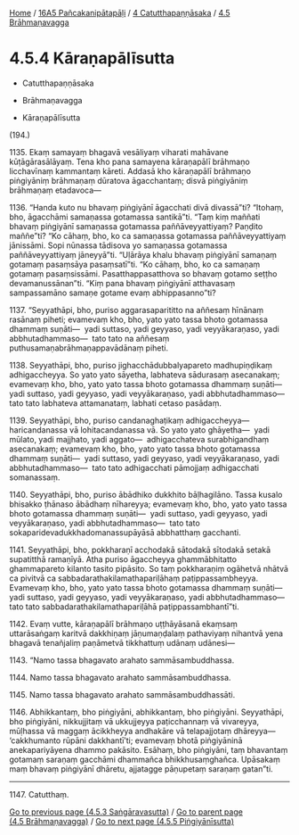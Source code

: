 
[Home](/) / [16A5 Pañcakanipātapāḷi](../...md) / [4 Catutthapaṇṇāsaka](...md) / [4.5 Brāhmaṇavagga](../16A5/4/4.5.md)

# 4.5.4 Kāraṇapālīsutta

* Catutthapaṇṇāsaka

* Brāhmaṇavagga

* Kāraṇapālīsutta

(194.)

1135\. Ekaṃ samayaṃ bhagavā vesāliyaṃ viharati mahāvane kūṭāgārasālāyaṃ. Tena kho pana samayena kāraṇapālī brāhmaṇo licchavīnaṃ kammantaṃ kāreti. Addasā kho kāraṇapālī brāhmaṇo piṅgiyāniṃ brāhmaṇaṃ dūratova āgacchantaṃ; disvā piṅgiyāniṃ brāhmaṇaṃ etadavoca—

1136\. “Handa kuto nu bhavaṃ piṅgiyānī āgacchati divā divassā”ti? “Itohaṃ, bho, āgacchāmi samaṇassa gotamassa santikā”ti. “Taṃ kiṃ maññati bhavaṃ piṅgiyānī samaṇassa gotamassa paññāveyyattiyaṃ? Paṇḍito maññe”ti? “Ko cāhaṃ, bho, ko ca samaṇassa gotamassa paññāveyyattiyaṃ jānissāmi. Sopi nūnassa tādisova yo samaṇassa gotamassa paññāveyyattiyaṃ jāneyyā”ti. “Uḷārāya khalu bhavaṃ piṅgiyānī samaṇaṃ gotamaṃ pasaṃsāya pasaṃsatī”ti. “Ko cāhaṃ, bho, ko ca samaṇaṃ gotamaṃ pasaṃsissāmi. Pasatthappasatthova so bhavaṃ gotamo seṭṭho devamanussānan”ti. “Kiṃ pana bhavaṃ piṅgiyānī atthavasaṃ sampassamāno samaṇe gotame evaṃ abhippasanno”ti?

1137\. “Seyyathāpi, bho, puriso aggarasaparititto na aññesaṃ hīnānaṃ rasānaṃ piheti; evamevaṃ kho, bho, yato yato tassa bhoto gotamassa dhammaṃ suṇāti—  yadi suttaso, yadi geyyaso, yadi veyyākaraṇaso, yadi abbhutadhammaso—  tato tato na aññesaṃ puthusamaṇabrāhmaṇappavādānaṃ piheti.

1138\. Seyyathāpi, bho, puriso jighacchādubbalyapareto madhupiṇḍikaṃ adhigaccheyya. So yato yato sāyetha, labhateva sādurasaṃ asecanakaṃ; evamevaṃ kho, bho, yato yato tassa bhoto gotamassa dhammaṃ suṇāti—  yadi suttaso, yadi geyyaso, yadi veyyākaraṇaso, yadi abbhutadhammaso—  tato tato labhateva attamanataṃ, labhati cetaso pasādaṃ.

1139\. Seyyathāpi, bho, puriso candanaghaṭikaṃ adhigaccheyya—  haricandanassa vā lohitacandanassa vā. So yato yato ghāyetha—  yadi mūlato, yadi majjhato, yadi aggato—  adhigacchateva surabhigandhaṃ asecanakaṃ; evamevaṃ kho, bho, yato yato tassa bhoto gotamassa dhammaṃ suṇāti—  yadi suttaso, yadi geyyaso, yadi veyyākaraṇaso, yadi abbhutadhammaso—  tato tato adhigacchati pāmojjaṃ adhigacchati somanassaṃ.

1140\. Seyyathāpi, bho, puriso ābādhiko dukkhito bāḷhagilāno. Tassa kusalo bhisakko ṭhānaso ābādhaṃ nīhareyya; evamevaṃ kho, bho, yato yato tassa bhoto gotamassa dhammaṃ suṇāti—  yadi suttaso, yadi geyyaso, yadi veyyākaraṇaso, yadi abbhutadhammaso—  tato tato sokaparidevadukkhadomanassupāyāsā abbhatthaṃ gacchanti.

1141\. Seyyathāpi, bho, pokkharaṇī acchodakā sātodakā sītodakā setakā supatitthā ramaṇīyā. Atha puriso āgaccheyya ghammābhitatto ghammapareto kilanto tasito pipāsito. So taṃ pokkharaṇiṃ ogāhetvā nhātvā ca pivitvā ca sabbadarathakilamathapariḷāhaṃ paṭippassambheyya. Evamevaṃ kho, bho, yato yato tassa bhoto gotamassa dhammaṃ suṇāti—  yadi suttaso, yadi geyyaso, yadi veyyākaraṇaso, yadi abbhutadhammaso—  tato tato sabbadarathakilamathapariḷāhā paṭippassambhantī”ti.

1142\. Evaṃ vutte, kāraṇapālī brāhmaṇo uṭṭhāyāsanā ekaṃsaṃ uttarāsaṅgaṃ karitvā dakkhiṇaṃ jāṇumaṇḍalaṃ pathaviyaṃ nihantvā yena bhagavā tenañjaliṃ paṇāmetvā tikkhattuṃ udānaṃ udānesi—

1143\. “Namo tassa bhagavato arahato sammāsambuddhassa.

1144\. Namo tassa bhagavato arahato sammāsambuddhassa.

1145\. Namo tassa bhagavato arahato sammāsambuddhassāti.

1146\. Abhikkantaṃ, bho piṅgiyāni, abhikkantaṃ, bho piṅgiyāni. Seyyathāpi, bho piṅgiyāni, nikkujjitaṃ vā ukkujjeyya paṭicchannaṃ vā vivareyya, mūḷhassa vā maggaṃ ācikkheyya andhakāre vā telapajjotaṃ dhāreyya—  ‘cakkhumanto rūpāni dakkhantī’ti; evamevaṃ bhotā piṅgiyāninā anekapariyāyena dhammo pakāsito. Esāhaṃ, bho piṅgiyāni, taṃ bhavantaṃ gotamaṃ saraṇaṃ gacchāmi dhammañca bhikkhusaṃghañca. Upāsakaṃ maṃ bhavaṃ piṅgiyānī dhāretu, ajjatagge pāṇupetaṃ saraṇaṃ gatan”ti.

---

1147\. Catutthaṃ.



[Go to previous page (4.5.3 Saṅgāravasutta)](4.5.3.md) / [Go to parent page (4.5 Brāhmaṇavagga)](../16A5/4/4.5.md) / [Go to next page (4.5.5 Piṅgiyānīsutta)](4.5.5.md)


